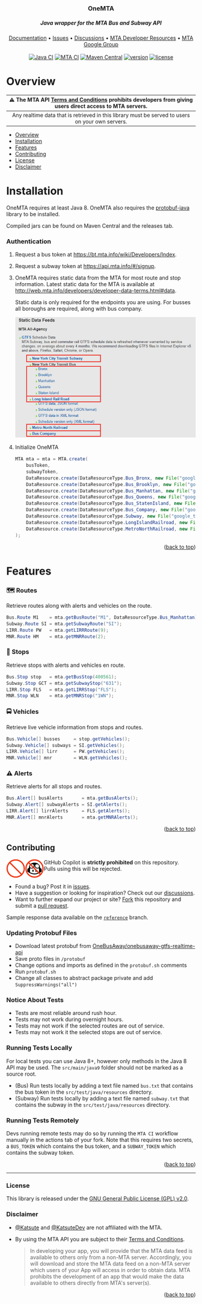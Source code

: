 <div id="top" align="center">
    <h3>OneMTA</h3>
    <h5>Java wrapper for the MTA Bus and Subway API</h5>
    <div>
        <a href="https://docs.katsute.dev/onemta">Documentation</a>
        •
        <a href="https://github.com/KatsuteDev/OneMTA/issues">Issues</a>
        •
        <a href="https://github.com/KatsuteDev/OneMTA/discussions">Discussions</a>
        •
        <a href="https://new.mta.info/developers">MTA Developer Resources</a>
        •
        <a href="https://groups.google.com/g/mtadeveloperresources">MTA Google Group</a>
    </div>
</div>

<br>

<div align="center">
    <a href="https://github.com/KatsuteDev/OneMTA/actions/workflows/java_ci.yml"><img alt="Java CI" src="https://github.com/KatsuteDev/OneMTA/actions/workflows/java_ci.yml/badge.svg"></a>
    <a href="https://github.com/KatsuteDev/OneMTA/actions/workflows/mta_ci.yml"><img alt="MTA CI" src="https://github.com/KatsuteDev/OneMTA/actions/workflows/mta_ci.yml/badge.svg"></a>
    <a href="https://mvnrepository.com/artifact/dev.katsute/onemta"><img alt="Maven Central" src="https://img.shields.io/maven-central/v/dev.katsute/onemta"></a>
    <a href="https://github.com/KatsuteDev/OneMTA/releases"><img alt="version" src="https://img.shields.io/github/v/release/KatsuteDev/OneMTA"></a>
    <a href="https://github.com/KatsuteDev/OneMTA/blob/main/LICENSE"><img alt="license" src="https://img.shields.io/github/license/KatsuteDev/OneMTA"></a>
</div>

# Overview

|⚠ The MTA API [Terms and Conditions](https://api.mta.info/#/DataFeedAgreement) prohibits developers from giving users direct access to MTA servers.|
|:-:|
|Any realtime data that is retrieved in this library must be served to users on your own servers.|

- [Overview](#overview)
- [Installation](#installation)
- [Features](#features)
- [Contributing](#contributing)
- [License](#license)
- [Disclaimer](#disclaimer)

# Installation

OneMTA requires at least Java 8. OneMTA also requires the [protobuf-java](https://mvnrepository.com/artifact/com.google.protobuf/protobuf-java) library to be installed.

Compiled jars can be found on Maven Central and the releases tab.

### Authentication

1. Request a bus token at <https://bt.mta.info/wiki/Developers/Index>.
2. Request a subway token at <https://api.mta.info/#/signup>.
3. OneMTA requires static data from the MTA for most route and stop information.
   Latest static data for the MTA is available at <http://web.mta.info/developers/developer-data-terms.html#data>.

   Static data is only required for the endpoints you are using. For busses all boroughs are required, along with bus company.

   [![static datafeeds](https://raw.githubusercontent.com/KatsuteDev/OneMTA/main/assets/static-datafeeds.png)](http://web.mta.info/developers/developer-data-terms.html#data)
4. Initialize OneMTA
    ```java
    MTA mta = mta = MTA.create(
        busToken,
        subwayToken,
        DataResource.create(DataResourceType.Bus_Bronx, new File("google_transit_bronx.zip")),
        DataResource.create(DataResourceType.Bus_Brooklyn, new File("google_transit_brooklyn.zip")),
        DataResource.create(DataResourceType.Bus_Manhattan, new File("google_transit_manhattan.zip")),
        DataResource.create(DataResourceType.Bus_Queens, new File("google_transit_queens.zip")),
        DataResource.create(DataResourceType.Bus_StatenIsland, new File("google_transit_staten_island.zip")),
        DataResource.create(DataResourceType.Bus_Company, new File("google_transit_bus_company.zip")),
        DataResource.create(DataResourceType.Subway, new File("google_transit_subway.zip")),
        DataResource.create(DataResourceType.LongIslandRailroad, new File("google_transit_lirr.zip")),
        DataResource.create(DataResourceType.MetroNorthRailroad, new File("google_transit_mnr.zip"))
    );
    ```

<p align="right">(<a href="#top">back to top</a>)</p>

# Features

### 🗺 Routes

Retrieve routes along with alerts and vehicles on the route.

```java
Bus.Route M1    = mta.getBusRoute("M1", DataResourceType.Bus_Manhattan);
Subway.Route SI = mta.getSubwayRoute("SI");
LIRR.Route PW   = mta.getLIRRRoute(9);
MNR.Route HM    = mta.getMNRRoute(2);
```

### 🚏 Stops

Retrieve stops with alerts and vehicles en route.

```java
Bus.Stop stop   = mta.getBusStop(400561);
Subway.Stop GCT = mta.getSubwayStop("631");
LIRR.Stop FLS   = mta.getLIRRStop("FLS");
MNR.Stop WLN    = mta.getMNRStop("1WN");
```

### 🚍 Vehicles

Retrieve live vehicle information from stops and routes.

```java
Bus.Vehicle[] busses     = stop.getVehicles();
Subway.Vehicle[] subways = SI.getVehicles();
LIRR.Vehicle[] lirr      = PW.getVehicles();
MNR.Vehicle[] mnr        = WLN.getVehicles();
```

### ⚠ Alerts

Retrieve alerts for all stops and routes.

```java
Bus.Alert[] busAlerts       = mta.getBusAlerts();
Subway.Alert[] subwayAlerts = SI.getAlerts();
LIRR.Alert[] lirrAlerts     = FLS.getAlerts();
MNR.Alert[] mnrAlerts       = mta.getMNRAlerts();
```

<p align="right">(<a href="#top">back to top</a>)</p>

## Contributing

<!-- GitHub Copilot Disclaimer -->
<table>
    <img alt="GitHub Copilot" align="left" src="https://raw.githubusercontent.com/KatsuteDev/.github/main/profile/copilot-dark.png#gh-dark-mode-only" width="50"><img alt="GitHub Copilot" align="left" src="https://raw.githubusercontent.com/KatsuteDev/.github/main/profile/copilot-light.png#gh-light-mode-only" width="50">
    <p>GitHub Copilot is <b>strictly prohibited</b> on this repository.<br>Pulls using this will be rejected.</p>
</table>
<!-- GitHub Copilot Disclaimer -->

- Found a bug? Post it in [issues](https://github.com/KatsuteDev/OneMTA/issues).
- Have a suggestion or looking for inspiration? Check out our [discussions](https://github.com/KatsuteDev/OneMTA/discussions).
- Want to further expand our project or site? [Fork](https://github.com/KatsuteDev/OneMTA/fork) this repository and submit a [pull request](https://github.com/KatsuteDev/OneMTA/pulls).

Sample response data available on the [`reference`](https://github.com/KatsuteDev/OneMTA/tree/reference) branch.

### Updating Protobuf Files

- Download latest protobuf from [OneBusAway/onebusaway-gtfs-realtime-api](https://github.com/OneBusAway/onebusaway-gtfs-realtime-api/tree/master/src/main/proto/com/google/transit/realtime)
- Save proto files in `/protobuf`
- Change options and imports as defined in the `protobuf.sh` comments
- Run `protobuf.sh`
- Change all classes to abstract package private and add `SuppressWarnings("all")`

### Notice About Tests

- Tests are most reliable around rush hour.
- Tests may not work during overnight hours.
- Tests may not work if the selected routes are out of service.
- Tests may not work it the selected stops are out of service.

### Running Tests Locally

For local tests you can use Java 8+, however only methods in the Java 8 API may be used. The `src/main/java9` folder should not be marked as a source root.

- (Bus) Run tests locally by adding a text file named `bus.txt` that contains the bus token in the `src/test/java/resources` directory.
- (Subway) Run tests locally by adding a text file named `subway.txt` that contains the subway in the `src/test/java/resources` directory.

### Running Tests Remotely

Devs running remote tests may do so by running the `MTA CI` workflow manually in the actions tab of your fork. Note that this requires two secrets, a `BUS_TOKEN` which contains the bus token, and a `SUBWAY_TOKEN` which contains the subway token.

<p align="right">(<a href="#top">back to top</a>)</p>

---

### License

This library is released under the [GNU General Public License (GPL) v2.0](https://github.com/KatsuteDev/OneMTA/blob/main/LICENSE).

### Disclaimer

- [@Katsute](https://github.com/Katsute) and [@KatsuteDev](https://github.com/KatsuteDev) are not affiliated with the MTA.
- By using the MTA API you are subject to their [Terms and Conditions](https://api.mta.info/#/DataFeedAgreement).

  > In developing your app, you will provide that the MTA data feed is available to others only from a non-MTA server. Accordingly, you will download and store the MTA data feed on a non-MTA server which users of your App will access in order to obtain data. MTA prohibits the development of an app that would make the data available to others directly from MTA's server(s).

<p align="right">(<a href="#top">back to top</a>)</p>
